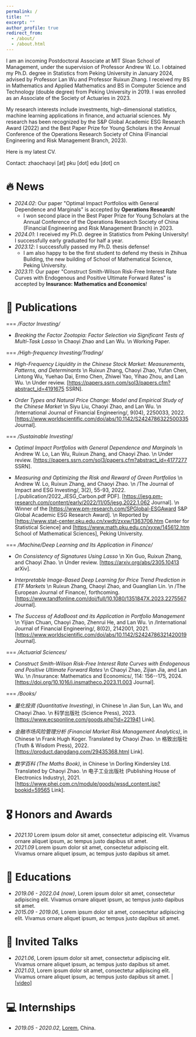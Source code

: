 ```yaml
---
permalink: /
title: ""
excerpt: ""
author_profile: true
redirect_from: 
  - /about/
  - /about.html
---
```


<span class='anchor' id='about-me'></span>

I am an incoming Postdoctoral Associate at MIT Sloan School of Management, under the supervision of Professor Andrew W. Lo. I obtained my Ph.D. degree in Statistics from Peking University in January 2024, advised by Professor Lan Wu and Professor Ruixun Zhang. I received my BS in Mathematics and Applied Mathematics and BS in Computer Science and Technology (double degree) from Peking University in 2019. I was enrolled as an Associate of the Society of Actuaries in 2023. 

My research interests include investments, high-dimensional statistics, machine learning applications in finance, and actuarial sciences. My research has been recognized by the S&P Global Academic ESG Research Award (2022) and the Best Paper Prize for Young Scholars in the Annual Conference of the Operations Research Society of China (Financial Engineering and Risk Management Branch, 2023). 

Here is my latest CV. 

Contact: zhaochaoyi [at] pku [dot] edu [dot] cn

# 🔥 News
- *2024.02*: Our paper "Optimal Impact Portfolios with General Dependence and Marginals" is accepted by **Operations Research**!
  + I won second place in the Best Paper Prize for Young Scholars at the Annual Conference of the Operations Research Society of China (Financial Engineering and Risk Management Branch) in 2023.
- *2024.01*: I received my Ph.D. degree in Statistics from Peking University! I successfully early graduated for half a year. 
- *2023.12*: I successfully passed my Ph.D. thesis defense!
  + I am also happy to be the first student to defend my thesis in Zhihua Building, the new building of School of Mathematical Science, Peking University. 
- *2023.11*: Our paper "Construct Smith-Wilson Risk-Free Interest Rate Curves with Endogenous and Positive Ultimate Forward Rates" is accepted by **Insurance: Mathematics and Economics**!

# 📝 Publications 


=== */Factor Investing/*

- *Breaking the Factor Zootopia: Factor Selection via Significant Tests of Multi-Task Lasso* \n 
  Chaoyi Zhao and Lan Wu. \n 
  Working Paper. 


=== */High-frequency Investing\/Trading/*

- *High-Frequency Liquidity in the Chinese Stock Market: Measurements, Patterns, and Determinants* \n 
  Ruixun Zhang, Chaoyi Zhao, Yufan Chen, Lintong Wu, Yuehao Dai, Ermo Chen, Zhiwei Yao, Yihao Zhou, and Lan Wu. \n 
  Under review. [https://papers.ssrn.com/sol3/papers.cfm?abstract_id=4191675 SSRN].

- *Order Types and Natural Price Change: Model and Empirical Study of the Chinese Market* \n 
  Siyu Liu, Chaoyi Zhao, and Lan Wu. \n 
  /International Journal of Financial Engineering/, 9(04), 2250033, 2022. [https://www.worldscientific.com/doi/abs/10.1142/S2424786322500335 Journal].


=== */Sustainable Investing*/

- *Optimal Impact Portfolios with General Dependence and Marginals* \n 
  Andrew W. Lo, Lan Wu, Ruixun Zhang, and Chaoyi Zhao. \n 
  Under review. [https://papers.ssrn.com/sol3/papers.cfm?abstract_id=4177277 SSRN].

- *Measuring and Optimizing the Risk and Reward of Green Portfolios* \n 
  Andrew W. Lo, Ruixun Zhang, and Chaoyi Zhao. \n 
  /The Journal of Impact and ESG Investing/, 3(2), 55-93, 2022.  [./publication/2022_JESG_Carbon.pdf PDF]. [https://jesg.pm-research.com/content/early/2022/11/05/jesg.2022.1.062 Journal]. \n
  Winner of the [https://www.pm-research.com/SPGlobal-ESGAward S&P Global Academic ESG Research Award].   \n 
  Reported by [https://www.stat-center.pku.edu.cn/xwdt/zxxw/1363706.htm Center for Statistical Science] and [https://www.math.pku.edu.cn/xyxw/145612.htm School of Mathematical Sciences], Peking University.

=== */Machine\/Deep Learning and Its Application in Finance/*

- *On Consistency of Signatures Using Lasso* \n
  Xin Guo, Ruixun Zhang, and Chaoyi Zhao. \n 
  Under review. [https://arxiv.org/abs/2305.10413 arXiv].

- *Interpretable Image-Based Deep Learning for Price Trend Prediction in ETF Markets* \n 
  Ruixun Zhang, Chaoyi Zhao, and Guanglian Lin. \n 
  /The European Journal of Finance/, forthcoming. [https://www.tandfonline.com/doi/full/10.1080/1351847X.2023.2275567 Journal].

- *The Success of AdaBoost and its Application in Portfolio Management* \n 
  Yijian Chuan, Chaoyi Zhao, Zhenrui He, and Lan Wu. \n 
  /International Journal of Financial Engineering/, 8(02), 2142001, 2021. [https://www.worldscientific.com/doi/abs/10.1142/S2424786321420019 Journal]. 


=== */Actuarial Sciences/*

- *Construct Smith-Wilson Risk-Free Interest Rate Curves with Endogenous and Positive Ultimate Forward Rates* \n 
  Chaoyi Zhao, Zijian Jia, and Lan Wu. \n 
  /Insurance: Mathematics and Economics/, 114: 156--175, 2024. [https://doi.org/10.1016/j.insmatheco.2023.11.003 Journal]. 


=== */Books/*

- *量化投资 (Quantitative Investing)*, in Chinese \n 
  Jian Sun, Lan Wu, and Chaoyi Zhao. \n 
  科学出版社 (Science Press), 2023. [https://www.ecsponline.com/goods.php?id=221941 Link].

- *金融市场风险管理分析 (Financial Market Risk Management Analytics)*, in Chinese \n 
  Frank Hugh Koger. Translated by Chaoyi Zhao. \n 
  格致出版社 (Truth & Wisdom Press), 2022. [https://product.dangdang.com/29435368.html Link].

- *数学百科 (The Maths Book)*, in Chinese \n 
  Dorling Kindersley Ltd. Translated by Chaoyi Zhao. \n 
  电子工业出版社 (Publishing House of Electronics Industry), 2021. [https://www.phei.com.cn/module/goods/wssd_content.jsp?bookid=59565 Link].


# 🎖 Honors and Awards
- *2021.10* Lorem ipsum dolor sit amet, consectetur adipiscing elit. Vivamus ornare aliquet ipsum, ac tempus justo dapibus sit amet. 
- *2021.09* Lorem ipsum dolor sit amet, consectetur adipiscing elit. Vivamus ornare aliquet ipsum, ac tempus justo dapibus sit amet. 

# 📖 Educations
- *2019.06 - 2022.04 (now)*, Lorem ipsum dolor sit amet, consectetur adipiscing elit. Vivamus ornare aliquet ipsum, ac tempus justo dapibus sit amet. 
- *2015.09 - 2019.06*, Lorem ipsum dolor sit amet, consectetur adipiscing elit. Vivamus ornare aliquet ipsum, ac tempus justo dapibus sit amet. 

# 💬 Invited Talks
- *2021.06*, Lorem ipsum dolor sit amet, consectetur adipiscing elit. Vivamus ornare aliquet ipsum, ac tempus justo dapibus sit amet. 
- *2021.03*, Lorem ipsum dolor sit amet, consectetur adipiscing elit. Vivamus ornare aliquet ipsum, ac tempus justo dapibus sit amet.  \| [\[video\]](https://github.com/)

# 💻 Internships
- *2019.05 - 2020.02*, [Lorem](https://github.com/), China.

